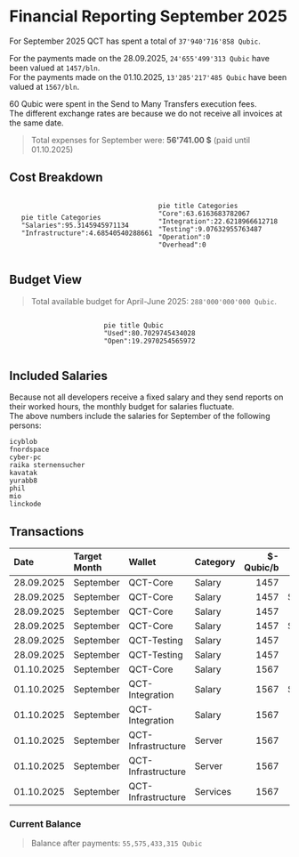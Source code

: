 # Financial Reporting September 2025
For September 2025 QCT has spent a total of `37'940'716'858 Qubic`.

For the payments made on the 28.09.2025, `24'655'499'313 Qubic` have been valued at `1457/bln`.<br>
For the payments made on the 01.10.2025, `13'285'217'485 Qubic` have been valued at `1567/bln`.<br>

60 Qubic were spent in the Send to Many Transfers execution fees.<br>
The different exchange rates are because we do not receive all invoices at the same date.

> Total expenses for September were: **56'741.00 $** (paid until 01.10.2025)

## Cost Breakdown

<div style="display: flex; justify-content: center; align-items: center; gap: 10px;flex-wrap:wrap;">
<div>

 ```mermaid
pie title Categories
"Salaries":95.3145945971134
"Infrastructure":4.68540540288661
```

</div>
 <div>

 ```mermaid
pie title Categories
"Core":63.6163683782067
"Integration":22.6218966612718
"Testing":9.07632955763487
"Operation":0
"Overhead":0
```

 </div>
</div>

## Budget View
> Total available budget for April-June 2025: `288'000'000'000 Qubic`.

<div style="display: flex; justify-content: center; align-items: center; gap: 10px;flex-wrap:wrap;">
<div>

```mermaid
pie title Qubic
"Used":80.7029745434028
"Open":19.2970254565972
```

 </div>
</div>


## Included Salaries
Because not all developers receive a fixed salary and they send reports on their worked hours, the monthly budget for salaries fluctuate.<br>
The above numbers include the salaries for September of the following persons:

```
icyblob
fnordspace
cyber-pc
raika sternensucher
kavatak
yurabb8
phil
mio
linckode
```

## Transactions


| Date       | Target Month | Wallet             | Category | $-Qubic/b |   Amount $ |  Amount Qubic | TX Link                                                                                            |
| :--------- | :----------- | :----------------- | :------- | --------: | ---------: | ------------: | :------------------------------------------------------------------------------------------------- |
| 28.09.2025 | September    | QCT-Core           | Salary   |      1457 |  $3'000.00 | 2'059'025'395 | https://explorer.qubic.org/network/tx/mfnrjxyafbolhcvfexocdgtccxucvrfialecxrxscbenvgkeqhwwtktcorbh |
| 28.09.2025 | September    | QCT-Core           | Salary   |      1457 | $10'932.50 | 7'503'431'709 | https://explorer.qubic.org/network/tx/mfnrjxyafbolhcvfexocdgtccxucvrfialecxrxscbenvgkeqhwwtktcorbh |
| 28.09.2025 | September    | QCT-Core           | Salary   |      1457 |  $4'000.00 | 2'745'367'193 | https://explorer.qubic.org/network/tx/mfnrjxyafbolhcvfexocdgtccxucvrfialecxrxscbenvgkeqhwwtktcorbh |
| 28.09.2025 | September    | QCT-Core           | Salary   |      1457 | $12'840.56 | 8'813'014'756 | https://explorer.qubic.org/network/tx/mfnrjxyafbolhcvfexocdgtccxucvrfialecxrxscbenvgkeqhwwtktcorbh |
| 28.09.2025 | September    | QCT-Testing        | Salary   |      1457 |  $3'150.00 | 2'161'976'664 | https://explorer.qubic.org/network/tx/mfnrjxyafbolhcvfexocdgtccxucvrfialecxrxscbenvgkeqhwwtktcorbh |
| 28.09.2025 | September    | QCT-Testing        | Salary   |      1457 |  $2'000.00 | 1'372'683'596 | https://explorer.qubic.org/network/tx/mfnrjxyafbolhcvfexocdgtccxucvrfialecxrxscbenvgkeqhwwtktcorbh |
| 01.10.2025 | September    | QCT-Core           | Salary   |      1567 |  $5'323.50 | 3'397'255'903 | https://explorer.qubic.org/network/tx/rzkhqbpumdpniguirqkbxvccuwpasknsvtkmasngddfrslvzqynahkibxpnf |
| 01.10.2025 | September    | QCT-Integration    | Salary   |      1567 | $12'260.00 | 7'823'867'262 | https://explorer.qubic.org/network/tx/rzkhqbpumdpniguirqkbxvccuwpasknsvtkmasngddfrslvzqynahkibxpnf |
| 01.10.2025 | September    | QCT-Integration    | Salary   |      1567 |    $575.89 |   367'511'168 | https://explorer.qubic.org/network/tx/rzkhqbpumdpniguirqkbxvccuwpasknsvtkmasngddfrslvzqynahkibxpnf |
| 01.10.2025 | September    | QCT-Infrastructure | Server   |      1567 |  $1'027.83 |   655'924'250 | https://explorer.qubic.org/network/tx/rzkhqbpumdpniguirqkbxvccuwpasknsvtkmasngddfrslvzqynahkibxpnf |
| 01.10.2025 | September    | QCT-Infrastructure | Server   |      1567 |  $1'216.80 |   776'515'635 | https://explorer.qubic.org/network/tx/rzkhqbpumdpniguirqkbxvccuwpasknsvtkmasngddfrslvzqynahkibxpnf |
| 01.10.2025 | September    | QCT-Infrastructure | Services |      1567 |    $413.91 |   264'143'267 | https://explorer.qubic.org/network/tx/rzkhqbpumdpniguirqkbxvccuwpasknsvtkmasngddfrslvzqynahkibxpnf |

### Current Balance

> Balance after payments: `55,575,433,315 Qubic`<br>